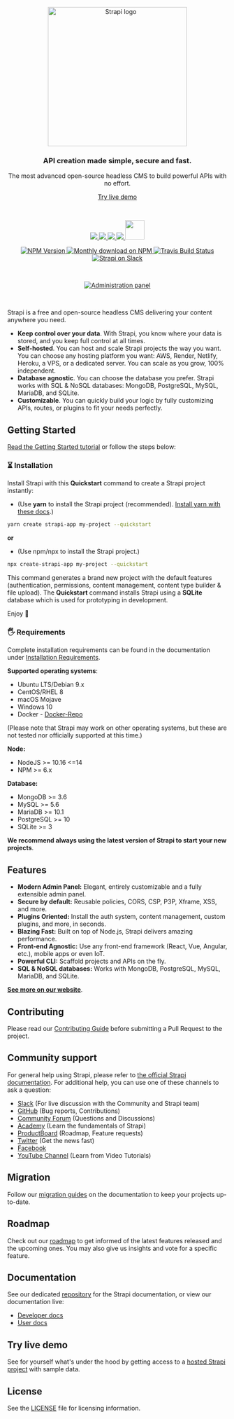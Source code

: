 <p align="center">
  <a href="https://strapi.io">
    <img src="https://strapi.io/assets/strapi-logo-dark.svg" width="318px" alt="Strapi logo" />
  </a>
</p>
<h3 align="center">API creation made simple, secure and fast.</h3>
<p align="center">The most advanced open-source headless CMS to build powerful APIs with no effort.</p>
<p align="center"><a href="https://strapi.io/demo">Try live demo</a></p>
<br />

<p align="center">
  <a href="https://console.platform.sh/projects/create-project?template=https://raw.githubusercontent.com/platformsh/template-builder/master/templates/strapi/.platform.template.yaml&utm_content=strapi&utm_source=github&utm_medium=button&utm_campaign=deploy_on_platform">
    <img src="https://assets.strapi.io/uploads/deploy_button_platform_sh_d032f646a7.png"  />
  </a>

  <a href="https://marketplace.digitalocean.com/apps/strapi">
    <img src="https://assets.strapi.io/uploads/deploy_button_Digital_Ocean_fe2c286222.png" />
  </a>

  <a href="https://www.heroku.com/deploy/?template=https://github.com/strapi/strapi-heroku-template">
    <img src="https://assets.strapi.io/uploads/Deploy_button_heroku_b1043fc67d.png" />
  </a>
  <a href="https://www.heroku.com/deploy/?template=https://github.com/strapi/strapi-heroku-template">
    <img src="https://assets.strapi.io/uploads/Deploy_button_heroku_b1043fc67d.png" />
  </a>
  <a href="https://render.com/docs/deploy-strapi">
    <img src="https://assets.strapi.io/uploads/deploy_render_e076b6f23a.png" height="44" />
  </a>
</p>

<p align="center">
  <a href="https://www.npmjs.org/package/strapi">
    <img src="https://img.shields.io/npm/v/strapi/latest.svg" alt="NPM Version" />
  </a>
  <a href="https://www.npmjs.org/package/strapi">
    <img src="https://img.shields.io/npm/dm/strapi.svg" alt="Monthly download on NPM" />
  </a>
  <a href="https://travis-ci.org/strapi/strapi">
    <img src="https://travis-ci.org/strapi/strapi.svg?branch=master" alt="Travis Build Status" />
  </a>
  <a href="https://slack.strapi.io">
    <img src="https://slack.strapi.io/badge.svg" alt="Strapi on Slack" />
  </a>
</p>

<br>

<p align="center">
  <a href="https://strapi.io">
    <img src="https://raw.githubusercontent.com/strapi/strapi/master/public/assets/administration_panel.png" alt="Administration panel" />
  </a>
</p>

<br>

Strapi is a free and open-source headless CMS delivering your content anywhere you need.

- **Keep control over your data**. With Strapi, you know where your data is stored, and you keep full control at all times.
- **Self-hosted**. You can host and scale Strapi projects the way you want. You can choose any hosting platform you want: AWS, Render, Netlify, Heroku, a VPS, or a dedicated server. You can scale as you grow, 100% independent.
- **Database agnostic**. You can choose the database you prefer. Strapi works with SQL & NoSQL databases: MongoDB, PostgreSQL, MySQL, MariaDB, and SQLite.
- **Customizable**. You can quickly build your logic by fully customizing APIs, routes, or plugins to fit your needs perfectly.

## Getting Started

<a href="https://strapi.io/documentation/developer-docs/latest/getting-started/quick-start.html" target="_blank">Read the Getting Started tutorial</a> or follow the steps below:

### ⏳ Installation

Install Strapi with this **Quickstart** command to create a Strapi project instantly:

- (Use **yarn** to install the Strapi project (recommended). [Install yarn with these docs](https://yarnpkg.com/lang/en/docs/install/).)

```bash
yarn create strapi-app my-project --quickstart
```

**or**

- (Use npm/npx to install the Strapi project.)

```bash
npx create-strapi-app my-project --quickstart
```

This command generates a brand new project with the default features (authentication, permissions, content management, content type builder & file upload). The **Quickstart** command installs Strapi using a **SQLite** database which is used for prototyping in development.

Enjoy 🎉

### 🖐 Requirements

Complete installation requirements can be found in the documentation under <a href="https://strapi.io/documentation/developer-docs/latest/setup-deployment-guides/deployment.html#recommended-requirements">Installation Requirements</a>.

**Supported operating systems**:

- Ubuntu LTS/Debian 9.x
- CentOS/RHEL 8
- macOS Mojave
- Windows 10
- Docker - [Docker-Repo](https://github.com/strapi/strapi-docker)

(Please note that Strapi may work on other operating systems, but these are not tested nor officially supported at this time.)

**Node:**

- NodeJS >= 10.16 <=14
- NPM >= 6.x

**Database:**

- MongoDB >= 3.6
- MySQL >= 5.6
- MariaDB >= 10.1
- PostgreSQL >= 10
- SQLite >= 3

**We recommend always using the latest version of Strapi to start your new projects**.

## Features

- **Modern Admin Panel:** Elegant, entirely customizable and a fully extensible admin panel.
- **Secure by default:** Reusable policies, CORS, CSP, P3P, Xframe, XSS, and more.
- **Plugins Oriented:** Install the auth system, content management, custom plugins, and more, in seconds.
- **Blazing Fast:** Built on top of Node.js, Strapi delivers amazing performance.
- **Front-end Agnostic:** Use any front-end framework (React, Vue, Angular, etc.), mobile apps or even IoT.
- **Powerful CLI:** Scaffold projects and APIs on the fly.
- **SQL & NoSQL databases:** Works with MongoDB, PostgreSQL, MySQL, MariaDB, and SQLite.

**[See more on our website](https://strapi.io/overview)**.

## Contributing

Please read our [Contributing Guide](./CONTRIBUTING.md) before submitting a Pull Request to the project.

## Community support

For general help using Strapi, please refer to [the official Strapi documentation](https://strapi.io/documentation/). For additional help, you can use one of these channels to ask a question:

- [Slack](https://slack.strapi.io) (For live discussion with the Community and Strapi team)
- [GitHub](https://github.com/strapi/strapi) (Bug reports, Contributions)
- [Community Forum](https://forum.strapi.io) (Questions and Discussions)
- [Academy](https://academy.strapi.io) (Learn the fundamentals of Strapi)
- [ProductBoard](https://portal.productboard.com/strapi/tabs/2-under-consideration) (Roadmap, Feature requests)
- [Twitter](https://twitter.com/strapijs) (Get the news fast)
- [Facebook](https://www.facebook.com/Strapi-616063331867161)
- [YouTube Channel](https://www.youtube.com/strapi) (Learn from Video Tutorials)

## Migration

Follow our [migration guides](https://strapi.io/documentation/developer-docs/latest/update-migration-guides/migration-guides.html) on the documentation to keep your projects up-to-date.

## Roadmap

Check out our [roadmap](https://portal.productboard.com/strapi) to get informed of the latest features released and the upcoming ones. You may also give us insights and vote for a specific feature.

## Documentation

See our dedicated [repository](https://github.com/strapi/documentation) for the Strapi documentation, or view our documentation live:

- [Developer docs](https://strapi.io/documentation/developer-docs/latest/getting-started/introduction.html)
- [User docs](https://strapi.io/documentation/user-docs/latest/getting-started/introduction.html)

## Try live demo

See for yourself what's under the hood by getting access to a [hosted Strapi project](https://strapi.io/demo) with sample data.

## License

See the [LICENSE](./LICENSE) file for licensing information.
